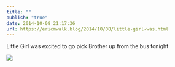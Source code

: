 ```yaml
---
title: ""
publish: "true"
date: 2014-10-08 21:17:36
url: https://ericmwalk.blog/2014/10/08/little-girl-was.html
---
```


Little Girl was excited to go pick Brother up from the bus tonight

![](https://ericmwalk.blog/uploads/2022/a6da8eb2b7.jpg)